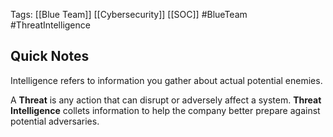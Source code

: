 Tags: [[Blue Team]] [[Cybersecurity]] [[SOC]] #BlueTeam #ThreatIntelligence 

## Quick Notes
Intelligence refers to information you gather about actual potential enemies.

A **Threat** is any action that can disrupt or adversely affect a system. 
**Threat Intelligence** collets information to help the company better prepare against potential adversaries.  